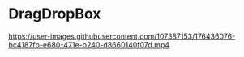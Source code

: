 # DragDropBox

https://user-images.githubusercontent.com/107387153/176436076-bc4187fb-e680-471e-b240-d8660140f07d.mp4

